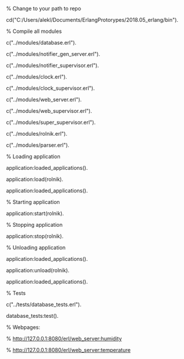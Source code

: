% Change to your path to repo

cd("C:/Users/alekl/Documents/ErlangProtorypes/2018.05_erlang/bin").

% Compile all modules

c("../modules/database.erl").

c("../modules/notifier_gen_server.erl").

c("../modules/notifier_supervisor.erl").

c("../modules/clock.erl").

c("../modules/clock_supervisor.erl").

c("../modules/web_server.erl").

c("../modules/web_supervisor.erl").

c("../modules/super_supervisor.erl").

c("../modules/rolnik.erl").

c("../modules/parser.erl").

% Loading application

application:loaded_applications().

application:load(rolnik).

application:loaded_applications().

% Starting application

application:start(rolnik).

% Stopping application

application:stop(rolnik).

% Unloading application

application:loaded_applications().

application:unload(rolnik).

application:loaded_applications().

% Tests

c("../tests/database_tests.erl").

database_tests:test().

% Webpages:

% http://127.0.0.1:8080/erl/web_server:humidity

% http://127.0.0.1:8080/erl/web_server:temperature